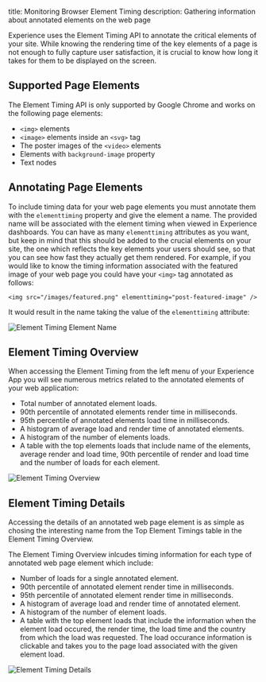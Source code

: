 title: Monitoring Browser Element Timing
description: Gathering information about annotated elements on the web page

Experience uses the Element Timing API to annotate the critical elements of your site. While knowing the rendering time of the key elements of a page is not enough to fully capture user satisfaction, it is crucial to know how long it takes for them to be displayed on the screen. 

## Supported Page Elements

The Element Timing API is only supported by Google Chrome and works on the following page elements:

* `<img>` elements
* `<image>` elements inside an `<svg>` tag
* The poster images of the `<video>` elements
* Elements with `background-image` property
* Text nodes

## Annotating Page Elements

To include timing data for your web page elements you must annotate them with the `elementtiming` property and give the element a name. The provided name will be associated with the element timing when viewed in Experience dashboards. You can have as many `elementtiming` attributes as you want, but keep in mind that this should be added to the crucial elements on your site, the one which reflects the key elements your users should see, so that you can see how fast they actually get them rendered. For example, if you would like to know the timing information associated with the featured image of your web page you could have your `<img>` tag annotated as follows:

```
<img src="/images/featured.png" elementtiming="post-featured-image" />
```

It would result in the name taking the value of the `elementtiming` attribute:

<img
  class="content-modal-image"
  alt="Element Timing Element Name"
  src="../../images/experience/elementtiming/element_timing_name.png"
  title="Element Timing Element Name"
/>

## Element Timing Overview

When accessing the Element Timing from the left menu of your Experience App you will see numerous metrics related to the annotated elements of your web application:

* Total number of annotated element loads.
* 90th percentile of annotated elements render time in milliseconds.
* 95th percentile of annotated elements load time in milliseconds.
* A histogram of average load and render time of annotated elements.
* A histogram of the number of elements loads.
* A table with the top elements loads that include name of the elements, average render and load time, 90th percentile of render and load time and the number of loads for each element.

<img
  class="content-modal-image"
  alt="Element Timing Overview"
  src="../../images/experience/elementtiming/element_timing_overview.png"
  title="Element Timing Overview"
/>

## Element Timing Details

Accessing the details of an annotated web page element is as simple as chosing the interesting name from the Top Element Timings table in the Element Timing Overview.

The Element Timing Overview inlcudes timing information for each type of annotated web page element which include:
 
* Number of loads for a single annotated element.
* 90th percentile of annotated element render time in milliseconds.
* 95th percentile of annotated element render time in milliseconds.
* A histogram of average load and render time of annotated element.
* A histogram of the number of element loads.
* A table with the top element loads that include the information when the element load occured, the render time, the load time and the country from which the load was requested. The load occurance information is clickable and takes you to the page load associated with the given element load.

<img
  class="content-modal-image"
  alt="Element Timing Details"
  src="../../images/experience/elementtiming/element_timing_details.png"
  title="Element Timing Details"
/>